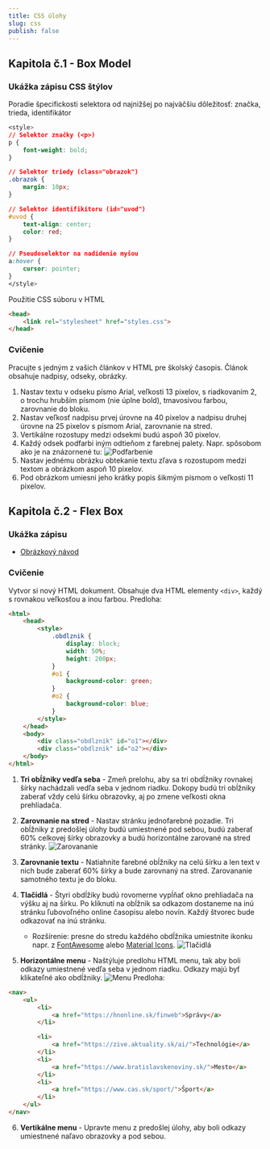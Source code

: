 ```yaml
---
title: CSS úlohy
slug: css
publish: false
---
```


## Kapitola č.1 - Box Model

### Ukážka zápisu CSS štýlov
Poradie špecifickosti selektora od najnižšej po najväčšiu dôležitosť: značka, trieda, identifikátor
```css
<style>
// Selektor značky (<p>)
p {
    font-weight: bold;
}

// Selektor triedy (class="obrazok")
.obrazok {
    margin: 10px;
}

// Selektor identifikítoru (id="uvod")
#uvod {
    text-align: center;
    color: red;
}

// Pseudoselektor na nadídenie myšou
a:hover {
    cursor: pointer;
}
</style>
```

Použitie CSS súboru v HTML
```html
<head>
    <link rel="stylesheet" href="styles.css">
</head>
```

### Cvičenie

Pracujte s jedným z vašich článkov v HTML pre školský časopis. Článok obsahuje nadpisy, odseky, obrázky.

1. Nastav textu v odseku písmo Arial, veľkosti 13 pixelov, s riadkovaním 2, o trochu hrubším písmom (nie úplne bold), tmavosivou farbou, zarovnanie do bloku.
2. Nastav veľkosť nadpisu prvej úrovne na 40 pixelov a nadpisu druhej úrovne na 25 pixelov s písmom Arial, zarovnanie na stred.
3. Vertikálne rozostupy medzi odsekmi budú aspoň 30 pixelov.
4. Každý odsek podfarbi iným odtieňom z farebnej palety. Napr. spôsobom ako je na znázornené tu: ![Podfarbenie](assets/css-podfarbenie.png)
5. Nastav jednému obrázku obtekanie textu zľava s rozostupom medzi textom a obrázkom aspoň 10 pixelov.
6. Pod obrázkom umiesni jeho krátky popis šikmým písmom o veľkosti 11 pixelov.


## Kapitola č.2 - Flex Box

### Ukážka zápisu
- [Obrázkový návod](https://css-tricks.com/snippets/css/a-guide-to-flexbox/)


### Cvičenie

Vytvor si nový HTML dokument. Obsahuje dva HTML elementy `<div>`, každý s rovnakou veľkosťou a inou farbou. Predloha:
```html
<html>
    <head>
        <style>
            .obdlznik {
                display: block;
                width: 50%;
                height: 200px;
            }
            #o1 {
                background-color: green;
            }
            #o2 {
                background-color: blue;
            }
        </style>
    </head>
    <body>
        <div class="obdlznik" id="o1"></div>
        <div class="obdlznik" id="o2"></div>
    </body>
</html>

```


1. **Tri obĺžniky vedľa seba** - Zmeň prelohu, aby sa tri obdĺžniky rovnakej šírky nachádzali vedľa seba v jednom riadku. Dokopy budú tri obĺžniky zaberať vždy celú šírku obrazovky, aj po zmene veľkosti okna prehliadača.

2. **Zarovnanie na stred** - Nastav stránku jednofarebné pozadie. Tri obĺžniky z predošlej úlohy budú umiestnené pod sebou, budú zaberať 60% celkovej šírky obrazovky a budú horizontálne zarované na stred stránky. ![Zarovananie](assets/pod-sebou.png)

3. **Zarovnanie textu** - Natiahnite farebné obĺžniky na celú šírku a len text v nich bude zaberať 60% šírky a bude zarovnaný na stred. Zarovananie samotného textu je do bloku.

4. **Tlačidlá** - Štyri obdĺžiky budú rovomerne vypĺňať okno prehliadača na výšku aj na šírku. Po kliknutí na obĺžnik sa odkazom dostaneme na inú stránku ľubovoľného online časopisu alebo novín. Každý štvorec bude odkazovať na inú stránku.
    - Rozšírenie: presne do stredu každého obdĺžnika umiestnite ikonku napr. z [FontAwesome](https://fontawesome.com/icons) alebo [Material Icons](https://fonts.google.com/icons). ![Tlačidlá](assets/tlacidla.png)

5. **Horizontálne menu** - Naštýluje predlohu HTML menu, tak aby boli odkazy umiestnené vedľa seba v jednom riadku. Odkazy majú byť klikateľné ako obdĺžniky. ![Menu](assets/menu.png) Predloha:
```html
<nav>
    <ul>
        <li>
            <a href="https://hnonline.sk/finweb">Správy</a>
        </li>

        <li>
            <a href="https://zive.aktuality.sk/ai/">Technológie</a>
        </li>
        <li>
            <a href="https://www.bratislavskenoviny.sk/">Mesto</a>
        </li>
        <li>
            <a href="https://www.cas.sk/sport/">Šport</a>
        </li>
    </ul>
</nav>
```
6. **Vertikálne menu** - Upravte menu z predošlej úlohy, aby boli odkazy umiestnené naľavo obrazovky a pod sebou.


